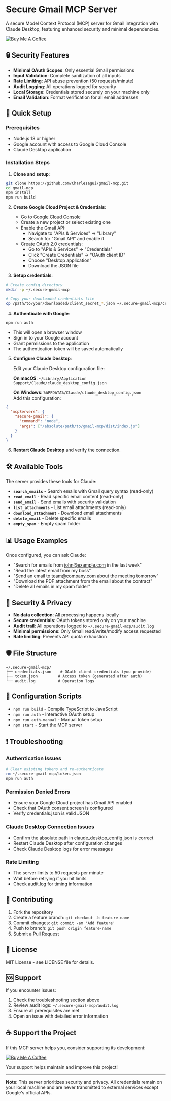 # Secure Gmail MCP Server

A secure Model Context Protocol (MCP) server for Gmail integration with Claude Desktop, featuring enhanced security and minimal dependencies.

[![Buy Me A Coffee](https://img.shields.io/badge/-buy_me_a%C2%A0coffee-gray?logo=buy-me-a-coffee)](https://coff.ee/aguiar843y)

## 🔒 Security Features

- **Minimal OAuth Scopes**: Only essential Gmail permissions
- **Input Validation**: Complete sanitization of all inputs
- **Rate Limiting**: API abuse prevention (50 requests/minute)
- **Audit Logging**: All operations logged for security
- **Local Storage**: Credentials stored securely on your machine only
- **Email Validation**: Format verification for all email addresses

## 🚀 Quick Setup

### Prerequisites
- Node.js 18 or higher
- Google account with access to Google Cloud Console
- Claude Desktop application

### Installation Steps

1. **Clone and setup**:
```bash
git clone https://github.com/Charlesagui/gmail-mcp.git
cd gmail-mcp
npm install
npm run build
```

2. **Create Google Cloud Project & Credentials**:
   - Go to [Google Cloud Console](https://console.cloud.google.com/)
   - Create a new project or select existing one
   - Enable the Gmail API:
     - Navigate to "APIs & Services" → "Library"
     - Search for "Gmail API" and enable it
   - Create OAuth 2.0 credentials:
     - Go to "APIs & Services" → "Credentials"
     - Click "Create Credentials" → "OAuth client ID"
     - Choose "Desktop application"
     - Download the JSON file

3. **Setup credentials**:
```bash
# Create config directory
mkdir -p ~/.secure-gmail-mcp

# Copy your downloaded credentials file
cp /path/to/your/downloaded/client_secret_*.json ~/.secure-gmail-mcp/credentials.json
```

4. **Authenticate with Google**:
```bash
npm run auth
```
   - This will open a browser window
   - Sign in to your Google account
   - Grant permissions to the application
   - The authentication token will be saved automatically

5. **Configure Claude Desktop**:
   
   Edit your Claude Desktop configuration file:
   
   **On macOS**: `~/Library/Application Support/Claude/claude_desktop_config.json`
   
   **On Windows**: `%APPDATA%/Claude/claude_desktop_config.json`   
   Add this configuration:
```json
{
  "mcpServers": {
    "secure-gmail": {
      "command": "node",
      "args": ["/absolute/path/to/gmail-mcp/dist/index.js"]
    }
  }
}
```

6. **Restart Claude Desktop** and verify the connection.

## 🛠️ Available Tools

The server provides these tools for Claude:

- **`search_emails`** - Search emails with Gmail query syntax (read-only)
- **`read_email`** - Read specific email content (read-only)  
- **`send_email`** - Send emails with security validation
- **`list_attachments`** - List email attachments (read-only)
- **`download_attachment`** - Download email attachments
- **`delete_email`** - Delete specific emails
- **`empty_spam`** - Empty spam folder

## 📊 Usage Examples

Once configured, you can ask Claude:

- "Search for emails from john@example.com in the last week"
- "Read the latest email from my boss"
- "Send an email to team@company.com about the meeting tomorrow"
- "Download the PDF attachment from the email about the contract"
- "Delete all emails in my spam folder"

## 🔐 Security & Privacy

- **No data collection**: All processing happens locally
- **Secure credentials**: OAuth tokens stored only on your machine
- **Audit trail**: All operations logged to `~/.secure-gmail-mcp/audit.log`
- **Minimal permissions**: Only Gmail read/write/modify access requested
- **Rate limiting**: Prevents API quota exhaustion

## 🛡️ File Structure

```
~/.secure-gmail-mcp/
├── credentials.json    # OAuth client credentials (you provide)
├── token.json         # Access token (generated after auth)
└── audit.log          # Operation logs
```

## 🔧 Configuration Scripts

- `npm run build` - Compile TypeScript to JavaScript
- `npm run auth` - Interactive OAuth setup
- `npm run auth-manual` - Manual token setup
- `npm start` - Start the MCP server
## ❗ Troubleshooting

### Authentication Issues
```bash
# Clear existing tokens and re-authenticate
rm ~/.secure-gmail-mcp/token.json
npm run auth
```

### Permission Denied Errors
- Ensure your Google Cloud project has Gmail API enabled
- Check that OAuth consent screen is configured
- Verify credentials.json is valid JSON

### Claude Desktop Connection Issues
- Confirm the absolute path in claude_desktop_config.json is correct
- Restart Claude Desktop after configuration changes
- Check Claude Desktop logs for error messages

### Rate Limiting
- The server limits to 50 requests per minute
- Wait before retrying if you hit limits
- Check audit.log for timing information

## 🤝 Contributing

1. Fork the repository
2. Create a feature branch: `git checkout -b feature-name`
3. Commit changes: `git commit -am 'Add feature'`
4. Push to branch: `git push origin feature-name`
5. Submit a Pull Request

## 📝 License

MIT License - see LICENSE file for details.

## 🆘 Support

If you encounter issues:

1. Check the troubleshooting section above
2. Review audit logs: `~/.secure-gmail-mcp/audit.log`
3. Ensure all prerequisites are met
4. Open an issue with detailed error information

## ☕ Support the Project

If this MCP server helps you, consider supporting its development:

[![Buy Me A Coffee](https://img.shields.io/badge/-buy_me_a%C2%A0coffee-gray?logo=buy-me-a-coffee)](https://coff.ee/aguiar843y)

Your support helps maintain and improve this project!

---

**Note**: This server prioritizes security and privacy. All credentials remain on your local machine and are never transmitted to external services except Google's official APIs.